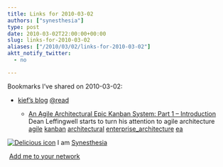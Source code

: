 ```yaml
---
title: Links for 2010-03-02
authors: ["synesthesia"]
type: post
date: 2010-03-02T22:00:00+00:00
slug: links-for-2010-03-02 
aliases: ["/2010/03/02/links-for-2010-03-02"]
aktt_notify_twitter:
  - no

---
```

Bookmarks I&#8217;ve shared on 2010-03-02:

  * [kief&#8217;s blog][1] 
    [@read][2] </li> 
    
      * [An Agile Architectural Epic Kanban System: Part 1 &ndash; Introduction][3]  
        Dean Leffingwell starts to turn his attention to agile architecture  
        [agile][4] [kanban][5] [architectural][6] [enterprise_architecture][7] [ea][8] </ul> 
    
    <p class="deliciouslink">
      <a href="https://del.icio.us/synesthesia" title="See all my bookmarks on del.icio.us"><img src="https://www.synesthesia.co.uk/images/deliciousicon.jpg" alt="Delicious icon" /></a>&nbsp;I am <a href="https://del.icio.us/synesthesia" title="See all my bookmarks on del.icio.us">Synesthesia</a>
    </p>
    
    <p class="deliciouslink">
      <a href="https://del.icio.us/network?add=synesthesia" title="Add me to your del.icio.us network"><img src="https://www.synesthesia.co.uk/images/add.gif" alt="" /></a>&nbsp;<a href="https://del.icio.us/network?add=synesthesia" title="Add me to your del.icio.us network">Add me to your network</a>
    </p>

 [1]: https://azeditech.com/blog/1
 [2]: https://delicious.com/synesthesia/%40read
 [3]: https://scalingsoftwareagility.wordpress.com/2010/03/01/an-agile-architectural-epic-kanban-system-part-1-%E2%80%93-introduction
 [4]: https://delicious.com/synesthesia/agile
 [5]: https://delicious.com/synesthesia/kanban
 [6]: https://delicious.com/synesthesia/architectural
 [7]: https://delicious.com/synesthesia/enterprise_architecture
 [8]: https://delicious.com/synesthesia/ea